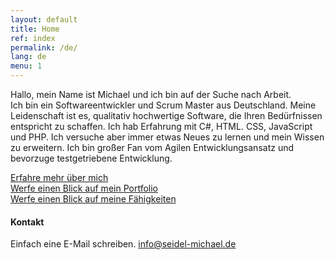 ```yaml
---
layout: default
title: Home
ref: index
permalink: /de/
lang: de
menu: 1
---
```


Hallo, mein Name ist Michael und ich bin auf der Suche nach Arbeit.  
Ich bin ein Softwareentwickler und Scrum Master aus Deutschland.
Meine Leidenschaft ist es, qualitativ hochwertige Software, die Ihren Bedürfnissen entspricht zu schaffen.
Ich hab Erfahrung mit C#, HTML. CSS, JavaScript und PHP.
Ich versuche aber immer etwas Neues zu lernen und mein Wissen zu erweitern.
Ich bin großer Fan vom Agilen Entwicklungsansatz und bevorzuge testgetriebene Entwicklung.


[Erfahre mehr über mich](/de/about/)  
[Werfe einen Blick auf mein Portfolio](/de/portfolio/)  
[Werfe einen Blick auf meine Fähigkeiten](/de/skills/)

#### Kontakt
Einfach eine E-Mail schreiben. [info@seidel-michael.de](mailto:info@seidel-michael.de)